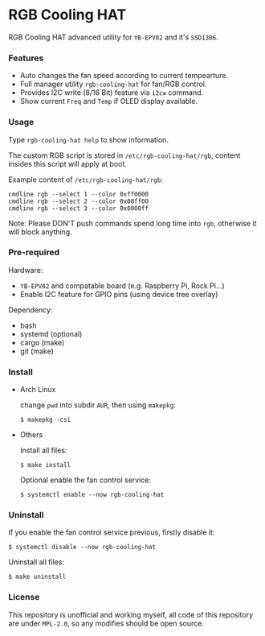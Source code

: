 # RGB Cooling HAT

RGB Cooling HAT advanced utility for
`YB-EPV02` and it's `SSD1306`.

### Features

- Auto changes the fan speed according to current tempearture.
- Full manager utility `rgb-cooling-hat` for fan/RGB control.
- Provides I2C write (8/16 Bit) feature via `i2cw` command.
- Show current `Freq` and `Temp` if OLED display available.

### Usage

Type `rgb-cooling-hat help` to show information.

The custom RGB script is stored in `/etc/rgb-cooling-hat/rgb`,
content insides this script will apply at boot.

Example content of `/etc/rgb-cooling-hat/rgb`:

``` shell
cmdline rgb --select 1 --color 0xff0000
cmdline rgb --select 2 --color 0x00ff00
cmdline rgb --select 3 --color 0x0000ff
```

Note: Please DON'T push commands spend long time into `rgb`,
otherwise it will block anything.

### Pre-required

Hardware:
- `YB-EPV02` and compatable board
  (e.g. Raspberry Pi, Rock Pi...)
- Enable I2C feature for GPIO pins
  (using device tree overlay)

Dependency:
- bash
- systemd (optional)
- cargo (make)
- git (make)

### Install

- Arch Linux

  change `pwd` into subdir `AUR`,
  then using `makepkg`:

  ``` shell
  $ makepkg -csi
  ```

- Others

  Install all files:

  ``` shell
  $ make install
  ```

  Optional enable the fan control service:

  ``` shell
  $ systemctl enable --now rgb-cooling-hat
  ```

### Uninstall

If you enable the fan control service previous,
firstly disable it:

``` shell
$ systemctl disable --now rgb-cooling-hat
```

Uninstall all files:

``` shell
$ make uninstall
```

### License

This repository is unofficial and working myself,
all code of this repository are under `MPL-2.0`,
so any modifies should be open source.
